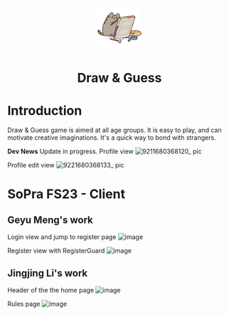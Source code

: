 <h1 align="center">
  <br>
  <img src="src/styles/images/gif/cat_paint.gif" alt="Cat Paint" width="100">
</h1>

<h1 align="center">Draw & Guess</h1>

# Introduction

Draw & Guess game is aimed at all age groups. It is easy to play, and can motivate creative imaginations. It's a quick way to bond with strangers.

**Dev News**
Update in progress.
Profile view
![9211680368120_ pic](https://user-images.githubusercontent.com/91385074/229305903-63394937-9c44-4884-9cb9-467ab2a0c562.jpg)  

Profile edit view
![9221680368133_ pic](https://user-images.githubusercontent.com/91385074/229305908-8ac91314-6297-4738-ac0d-092c01082cd9.jpg)
# SoPra FS23 - Client

## Geyu Meng's work

Login view and jump to register page
![image](https://user-images.githubusercontent.com/91421664/229308098-891e7824-ffa4-41ff-a74c-dd613e25edd7.png)

Register view with RegisterGuard
![image](https://user-images.githubusercontent.com/91421664/229308118-12a790ef-00fd-4cb8-b135-ea9bac248214.png)

## Jingjing Li's work
Header of the the home page
![image](https://user-images.githubusercontent.com/91188113/229308430-a9dcf168-d04f-44f1-b69a-ca084f1d422d.png)

Rules page
![image](https://user-images.githubusercontent.com/91188113/229308479-c574a77f-0f74-4d6b-84ab-3a7321ae8e53.png)
